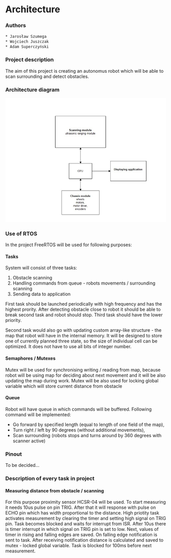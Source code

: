 # Architecture #

### Authors ###
    * Jarosław Szumega
    * Wojciech Juszczak
    * Adam Superczyński
    
### Project description ###
The aim of this project is creating an autonomus robot which will be able to scan surrounding and detect obstacles.

### Architecture diagram ###

![Architecture diagram](architecture_diagram.jpg "architecture diagram ")

### Use of RTOS ###
In the project FreeRTOS will be used for following purposes:

#### Tasks ####

System will consist of three tasks:
1. Obstacle scanning
2. Handling commands from queue - robots movements / surrounding scanning
3. Sending data to application

First task should be launched periodically with high frequency and has the highest prority. After detecting obstacle close to robot it should be able to break second task and robot should stop. Third task should have the lower priority.

Second task would also go with updating custom array-like structure - the map that robot will have in the internal memory. It will be designed to store one of currently planned three state, so the size of individual cell can be optimized. It does not have to use all bits of integer number.

#### Semaphores / Mutexes ####

Mutex will be used for synchronising writing / reading from map, because robot will be using map for deciding about next movement and it will be also updating the map during work. Mutex will be also used for locking global variable which will store current distance from obstacle

#### Queue ####

Robot will have queue in which commands will be buffered. Following command will be implemented:

* Go forward by specified length (equal to length of one field of the map),
* Turn right / left by 90 degrees (without additional movements),
* Scan surrounding (robots stops and turns around by 360 degrees with scanner active)


### Pinout ###
To be decided...

### Description of every task in project ###

#### Measuring distance from obstacle / scanning ####

For this purpose proximity sensor HCSR-04 will be used. To start measuring it needs 10us pulse on pin TRIG. After that it will response with pulse on ECHO pin which has width proportional to the distance.
High priotity task activates measurement by clearing the timer and setting high signal on TRIG pin. Task becomes blocked and waits for interrupt from ISR. After 10us there is timer interrupt in which signal on TRIG pin is set to low.
Next, values of timer in rising and falling edges are saved. On falling edge notification is sent to task. After receiving notification distance is calculated and saved to mutex - locked global variable. Task is blocked for 100ms before next measurement.